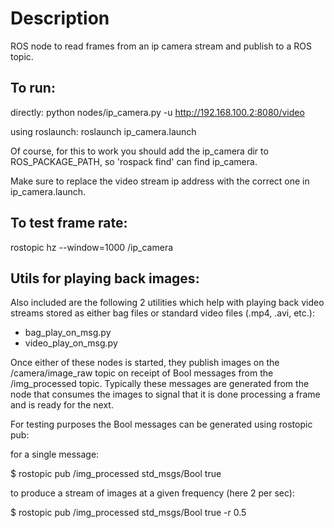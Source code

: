 # Description
ROS node to read frames from an ip camera stream and publish to a ROS topic. 

## To run:
directly:
python nodes/ip_camera.py -u http://192.168.100.2:8080/video

using roslaunch:
roslaunch ip_camera.launch

Of course, for this to work you should add the ip_camera dir to ROS_PACKAGE_PATH, so 'rospack find' can find ip_camera. 

Make sure to replace the video stream ip address with the correct one in ip_camera.launch. 

## To test frame rate:
rostopic hz --window=1000 /ip_camera

## Utils for playing back images:
Also included are the following 2 utilities which help with playing back video streams stored as either bag files or standard video files (.mp4, .avi, etc.): 

- bag_play_on_msg.py
- video_play_on_msg.py

Once either of these nodes is started, they publish images on the /camera/image_raw topic on receipt of Bool messages from the /img_processed topic. Typically these messages are generated from the node that consumes the images to signal that it is done processing a frame and is ready for the next. 

For testing purposes the Bool messages can be generated using rostopic pub: 

for a single message:

$ rostopic pub /img_processed std_msgs/Bool true

to produce a stream of images at a given frequency (here 2 per sec):

$ rostopic pub /img_processed std_msgs/Bool true -r 0.5
